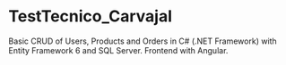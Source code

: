 # TestTecnico_Carvajal
Basic CRUD of Users, Products and Orders in C# (.NET Framework) with Entity Framework 6 and SQL Server. Frontend with Angular.
